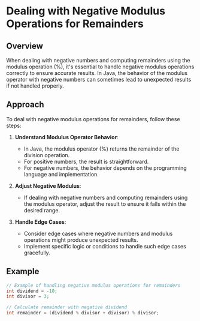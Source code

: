 # Dealing with Negative Modulus Operations for Remainders

## Overview
When dealing with negative numbers and computing remainders using the modulus operation (%), it's essential to handle negative modulus operations correctly to ensure accurate results. In Java, the behavior of the modulus operator with negative numbers can sometimes lead to unexpected results if not handled properly.

## Approach
To deal with negative modulus operations for remainders, follow these steps:

1. **Understand Modulus Operator Behavior**:
   - In Java, the modulus operator (%) returns the remainder of the division operation.
   - For positive numbers, the result is straightforward.
   - For negative numbers, the behavior depends on the programming language and implementation.

2. **Adjust Negative Modulus**:
   - If dealing with negative numbers and computing remainders using the modulus operator, adjust the result to ensure it falls within the desired range.

3. **Handle Edge Cases**:
   - Consider edge cases where negative numbers and modulus operations might produce unexpected results.
   - Implement specific logic or conditions to handle such edge cases gracefully.

## Example
```java
// Example of handling negative modulus operations for remainders
int dividend = -10;
int divisor = 3;

// Calculate remainder with negative dividend
int remainder = (dividend % divisor + divisor) % divisor; 
